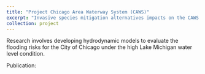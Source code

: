 ```yaml
---
title: "Project Chicago Area Waterway System (CAWS)"
excerpt: "Invasive species mitigation alternatives impacts on the CAWS as it relates to flooding, water quality and navigation. <br/><img src='/images/modeling_domain.jpg'>"
collection: project
---
```


Research involves developing hydrodynamic models to evaluate the flooding risks for the City of Chicago under the high Lake Michigan water level condition.

Publication: